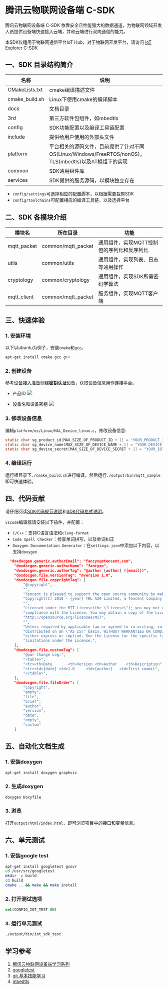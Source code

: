 
# 腾讯云物联网设备端 C-SDK

腾讯云物联网设备端 C-SDK 依靠安全且性能强大的数据通道，为物联网领域开发人员提供设备端快速接入云端，并和云端进行双向通信的能力。

本SDK仅适用于物联网通信平台IoT Hub，对于物联网开发平台，请访问 [IoT Explorer C-SDK](https://github.com/tencentyun/qcloud-iot-explorer-sdk-embedded-c)

## 一、SDK 目录结构简介

| 名称               | 说明 |
| ------------------ | ------------------------------------------------------------ |
| CMakeLists.txt     | cmake编译描述文件 |
| cmake_build.sh     | Linux下使用cmake的编译脚本 |
| docs               | 文档目录 |
| 3rd                | 第三方软件包组件，如mbedtls |
| config             | SDK功能配置以及编译工具链配置 |
| include            | 提供给用户使用的外部头文件 |
| platform           | 平台相关的源码文件，目前提供了针对不同OS(Linux/Windows/FreeRTOS/nonOS)，TLS(mbedtls)以及AT模组下的实现 |
| common             | SDK通用组件库 |
| services           | SDK提供的服务源码，以模块独立存在 |

- `config/settings`可选择相应的配置脚本，以根据需要裁剪SDK
- `config/toolchains`可配置相应的编译工具链，以及选择平台

## 二、SDK 各模块介绍

| 模块名        | 所在目录 | 功能 |
| ------------ | ------   | ------ |
| mqtt_packet  | common/mqtt_packet | 通用组件，实现MQTT控制包的序列化和反序列化 |
| utils        | common/utils | 通用组件，实现列表、日志等通用操作 |
| cryptology   | common/cryptology | 通用组件，实现SDK所需密码学算法 |
| mqtt_client  | common/mqtt_packet | 服务组件，实现MQTT客户端 |

## 三、快速体验

### 1. 安装环境

以下以ubuntu为例子，安装`cmake`和`gcc`。

```bash
apt-get install cmake gcc g++
```

### 2. 创建设备

参考[设备接入准备](https://cloud.tencent.com/document/product/634/14442#null)创建**密钥认证**设备，获取设备信息用作连接平台。

- 产品ID
![](https://main.qcloudimg.com/raw/a746d4e9455f045b5e65ba870f269e7d.png)

- 设备名和设备密钥
![](https://main.qcloudimg.com/raw/e73b71b952fbb84a6d924882547921fa.png)

### 3. 修改设备信息

编辑`platform/os/Linux/HAL_Device_linux.c`，修改设备信息:

```c
static char sg_product_id[MAX_SIZE_OF_PRODUCT_ID + 1] = "YOUR_PRODUCT_ID";
static char sg_device_name[MAX_SIZE_OF_DEVICE_NAME + 1] = "YOUR_DEVICE_NAME";
static char sg_device_secret[MAX_SIZE_OF_DEVICE_SECRET + 1] = "YOUR_IOT_PSK";
```


### 4. 编译运行

运行根目录下`./cmake_build.sh`进行编译，然后运行`./output/bin/mqtt_sample`即可快速体验。

## 四、代码贡献

请仔细阅读[SDK代码规范说明](./docs/SDK代码规范说明.md)和[SDK代码格式说明](./docs/SDK代码格式说明)。

`vscode`编辑器请安装以下插件，并配置：

- `C/C++`：支持C语言语法和`clang-format`
- `Code Spell Checker`：检查单词拼写，以及单词纠正
- `Doxygen Documentation Generator`：在`settings.json`中添加以下内容，以支持`doxygen`

```json
  "doxdocgen.generic.authorEmail": "fancyxu@tencent.com",
    "doxdocgen.generic.authorName": "fancyxu",
    "doxdocgen.generic.authorTag": "@author {author} ({email})",
    "doxdocgen.file.versionTag": "@version 1.0",
    "doxdocgen.file.copyrightTag": [
        "@copyright",
        "",
        "Tencent is pleased to support the open source community by making IoT Hub available.",
        "Copyright(C) 2018 - {year} THL A29 Limited, a Tencent company.All rights reserved.",
        "",
        "Licensed under the MIT License(the \"License\"); you may not use this file except in",
        "compliance with the License. You may obtain a copy of the License at",
        "http://opensource.org/licenses/MIT",
        "",
        "Unless required by applicable law or agreed to in writing, software distributed under the License is",
        "distributed on an \"AS IS\" basis, WITHOUT WARRANTIES OR CONDITIONS OF ANY KIND,",
        "either express or implied. See the License for the specific language governing permissions and",
        "limitations under the License.",
    ],
    "doxdocgen.file.customTag": [
        "@par Change Log:",
        "<table>",
        "<tr><th>Date       <th>Version <th>Author    <th>Description",
        "<tr><td>{date} <td>1.0     <td>{author}   <td>first commit",
        "</table>",
    ],
    "doxdocgen.file.fileOrder": [
        "copyright",
        "empty",
        "file",
        "brief",
        "author",
        "version",
        "date",
        "empty",
        "custom"
    ]
```

## 五、自动化文档生成

### 1. 安装doxygen

```bash
apt-get install doxygen graphviz
```

### 2. 生成doxygen

```bash
doxygen Doxyfile
```

### 3. 浏览

打开`output/html/index.html`，即可浏览项目中的接口和变量信息。

## 六、单元测试

### 1. 安装google test

```bash
apt-get install googletest gcovr
cd /usr/src/googletest
mkdir -p build
cd build
cmake .. && make && make install
```

### 2. 打开测试选项

```cmake
set(CONFIG_IOT_TEST ON)
```

### 3. 运行单元测试

```bash
./output/bin/iot_sdk_test
```

## 学习参考

1. [腾讯云物联网设备端学习系列](https://cloud.tencent.com/developer/article/1789776)
2. [googletest](https://github.com/google/googletest)
3. [git 基本技能学习](https://github.com/xyfancy/GitBasicSkills)
4. [mbedtls](https://github.com/ARMmbed/mbedtls)

